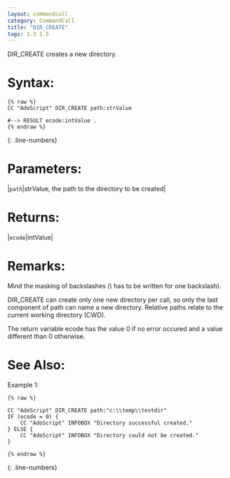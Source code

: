 ```yaml
---
layout: commandcall
category: CommandCall
title: "DIR_CREATE"
tags: 1.3 1.5
---
```


DIR_CREATE creates a new directory.

# Syntax:  
```adoscript
{% raw %}
CC "AdoScript" DIR_CREATE path:strValue

#--> RESULT ecode:intValue .
{% endraw %}
```
{: .line-numbers}

# Parameters:  

|`path`|strValue, the path to the directory to be created|

# Returns:  

|`ecode`|intValue|

# Remarks:

Mind the masking of backslashes (\\ has to be written for one backslash).

DIR_CREATE can create only one new directory per call, so only the last component of path can name a new directory. Relative paths relate to the current working directory (CWD).

The return variable ecode has the value 0 if no error occured and a value different than 0 otherwise.

# See Also:  



Example 1:

```adoscript
{% raw %}

CC "AdoScript" DIR_CREATE path:"c:\\temp\\testdir"
IF (ecode = 0) {
    CC "AdoScript" INFOBOX "Directory successful created."
} ELSE {
    CC "AdoScript" INFOBOX "Directory could not be created."
}

{% endraw %}
```
{: .line-numbers}

